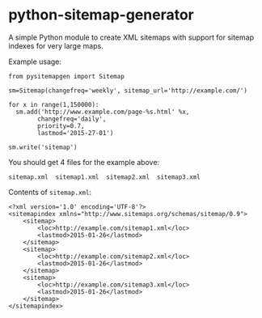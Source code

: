 # python-sitemap-generator
A simple Python module to create XML sitemaps with support for sitemap indexes for very large maps.

Example usage:

```
from pysitemapgen import Sitemap

sm=Sitemap(changefreq='weekly', sitemap_url='http://example.com/')

for x in range(1,150000):
  sm.add('http://www.example.com/page-%s.html' %x,
        changefreq='daily',
        priority=0.7,
        lastmod='2015-27-01')

sm.write('sitemap')
```

You should get 4 files for the example above:

```
sitemap.xml  sitemap1.xml  sitemap2.xml  sitemap3.xml
```

Contents of `sitemap.xml`:

```
<?xml version='1.0' encoding='UTF-8'?>
<sitemapindex xmlns="http://www.sitemaps.org/schemas/sitemap/0.9">
    <sitemap>
        <loc>http://example.com/sitemap1.xml</loc>
        <lastmod>2015-01-26</lastmod>
    </sitemap>
    <sitemap>
        <loc>http://example.com/sitemap2.xml</loc>
        <lastmod>2015-01-26</lastmod>
    </sitemap>
    <sitemap>
        <loc>http://example.com/sitemap3.xml</loc>
        <lastmod>2015-01-26</lastmod>
    </sitemap>
</sitemapindex>
```